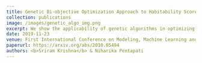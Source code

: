 ```yaml
---
title: Genetic Bi-objective Optimization Approach to Habitability Score
collection: publications
image: /images/genetic_algo_img.png
excerpt: We show the applicability of genetic algorithms in optimizing the habitability of exoplanets.
date: 2019-11-23
venue: First International Conference on Modeling, Machine Learning and Astronomy
paperurl: https://arxiv.org/abs/2010.05494
authors: <b>Sriram Krishna</b> & Niharika Pentapati
---
```

